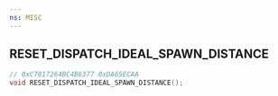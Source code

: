 ```yaml
---
ns: MISC
---
```

## RESET_DISPATCH_IDEAL_SPAWN_DISTANCE

```c
// 0xC7817264BC4B6377 0xDA65ECAA
void RESET_DISPATCH_IDEAL_SPAWN_DISTANCE();
```

